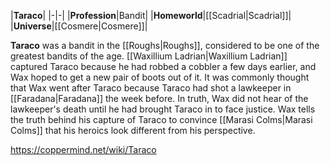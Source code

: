 |**Taraco**|
|-|-|
|**Profession**|Bandit|
|**Homeworld**|[[Scadrial\|Scadrial]]|
|**Universe**|[[Cosmere\|Cosmere]]|

**Taraco** was a bandit in the [[Roughs\|Roughs]], considered to be one of the greatest bandits of the age.
[[Waxillium Ladrian\|Waxillium Ladrian]] captured Taraco because he had robbed a cobbler a few days earlier, and Wax hoped to get a new pair of boots out of it. It was commonly thought that Wax went after Taraco because Taraco had shot a lawkeeper in [[Faradana\|Faradana]] the week before. In truth, Wax did not hear of the lawkeeper's death until he had brought Taraco in to face justice.
Wax tells the truth behind his capture of Taraco to convince [[Marasi Colms\|Marasi Colms]] that his heroics look different from his perspective.



https://coppermind.net/wiki/Taraco